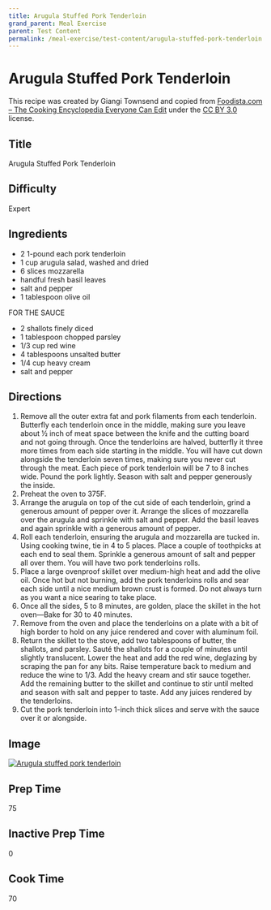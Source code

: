 ```yaml
---
title: Arugula Stuffed Pork Tenderloin
grand_parent: Meal Exercise
parent: Test Content
permalink: /meal-exercise/test-content/arugula-stuffed-pork-tenderloin.html
---
```


# Arugula Stuffed Pork Tenderloin

This recipe was created by Giangi Townsend and copied from [Foodista.com – The Cooking Encyclopedia Everyone Can Edit](https://www.foodista.com/recipe/4TPBTPMB/arugula-stuffed-pork-tenderloin) under the [CC BY 3.0](https://creativecommons.org/licenses/by/3.0/) license.

## Title
Arugula Stuffed Pork Tenderloin

## Difficulty
Expert

## Ingredients
- 2 1-pound each pork tenderloin
- 1 cup arugula salad, washed and dried
- 6 slices mozzarella
- handful fresh basil leaves
- salt and pepper
- 1 tablespoon olive oil

FOR THE SAUCE
- 2 shallots finely diced
- 1 tablespoon chopped parsley
- 1/3 cup red wine
- 4 tablespoons unsalted butter
- 1/4 cup heavy cream
- salt and pepper

## Directions
1. Remove all the outer extra fat and pork filaments from each tenderloin. Butterfly each tenderloin once in the middle, making sure you leave about ½ inch of meat space between the knife and the cutting board and not going through. Once the tenderloins are halved, butterfly it three more times from each side starting in the middle. You will have cut down alongside the tenderloin seven times, making sure you never cut through the meat. Each piece of pork tenderloin will be 7 to 8 inches wide. Pound the pork lightly. Season with salt and pepper generously the inside.
2. Preheat the oven to 375F.
3. Arrange the arugula on top of the cut side of each tenderloin, grind a generous amount of pepper over it. Arrange the slices of mozzarella over the arugula and sprinkle with salt and pepper. Add the basil leaves and again sprinkle with a generous amount of pepper.
4. Roll each tenderloin, ensuring the arugula and mozzarella are tucked in. Using cooking twine, tie in 4 to 5 places. Place a couple of toothpicks at each end to seal them. Sprinkle a generous amount of salt and pepper all over them. You will have two pork tenderloins rolls.
5. Place a large ovenproof skillet over medium-high heat and add the olive oil. Once hot but not burning, add the pork tenderloins rolls and sear each side until a nice medium brown crust is formed. Do not always turn as you want a nice searing to take place.
6. Once all the sides, 5 to 8 minutes, are golden, place the skillet in the hot oven—Bake for 30 to 40 minutes.
7. Remove from the oven and place the tenderloins on a plate with a bit of high border to hold on any juice rendered and cover with aluminum foil.
8. Return the skillet to the stove, add two tablespoons of butter, the shallots, and parsley. Sauté the shallots for a couple of minutes until slightly translucent. Lower the heat and add the red wine, deglazing by scraping the pan for any bits. Raise temperature back to medium and reduce the wine to 1/3. Add the heavy cream and stir sauce together. Add the remaining butter to the skillet and continue to stir until melted and season with salt and pepper to taste. Add any juices rendered by the tenderloins.
9. Cut the pork tenderloin into 1-inch thick slices and serve with the sauce over it or alongside.

## Image
[![Arugula stuffed pork tenderloin]({{site.baseurl}}/assets/images/meal-exercise-test-content/stuffed-pork.jpeg)]({{site.baseurl}}/assets/images/meal-exercise-test-content/stuffed-pork.jpeg)

## Prep Time
75

## Inactive Prep Time
0

## Cook Time
70
